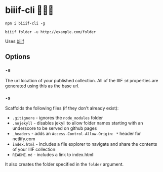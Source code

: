 # biiif-cli 👷✨📃

```
npm i biiif-cli -g
```

```
biiif folder -u http://example.com/folder
```

Uses [biiif](https://github.com/edsilv/biiif)

## Options

### `-u`

The url location of your published collection. All of the IIIF `id` properties are generated using this as the base url.

### `-s`

Scaffolds the following files (if they don't already exist):
- `.gitignore` - ignores the `node_modules` folder
- `.nojekyll` - disables jekyll to allow folder names starting with an underscore to be served on github pages
- `_headers` - adds an `Access-Control-Allow-Origin: *` header for netlify.com
- `index.html` - includes a file explorer to navigate and share the contents of your IIIF collection
- `README.md` - includes a link to index.html

It also creates the folder specified in the `folder` argument. 